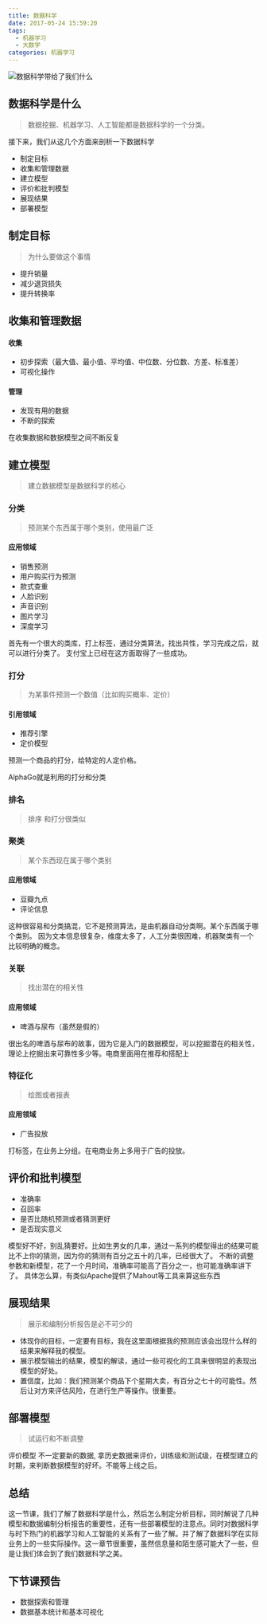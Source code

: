 ```yaml
---
title: 数据科学
date: 2017-05-24 15:59:20
tags:
  - 机器学习
  - 大数学
categories: 机器学习
---
```


![数据科学带给了我们什么](http://upload-images.jianshu.io/upload_images/1089029-3b841d3d7bdc133a.jpeg?imageMogr2/auto-orient/strip%7CimageView2/2/w/1240)
## 数据科学是什么
> 数据挖掘、机器学习、人工智能都是数据科学的一个分类。

接下来，我们从这几个方面来剖析一下数据科学

+ 制定目标
+ 收集和管理数据
+ 建立模型
+ 评价和批判模型
+ 展现结果
+ 部署模型

## 制定目标
> 为什么要做这个事情

+ 提升销量
+ 减少退货损失
+ 提升转换率

## 收集和管理数据

#### 收集
+ 初步探索（最大值、最小值、平均值、中位数、分位数、方差、标准差）
+ 可视化操作

#### 管理
+ 发现有用的数据
+ 不断的探索

在收集数据和数据模型之间不断反复

## 建立模型
> 建立数据模型是数据科学的核心

### 分类
> 预测某个东西属于哪个类别，使用最广泛

#### 应用领域
+ 销售预测
+ 用户购买行为预测
+ 款式查重
+ 人脸识别
+ 声音识别
+ 图片学习
+ 深度学习

首先有一个很大的类库，打上标签，通过分类算法，找出共性，学习完成之后，就可以进行分类了。
支付宝上已经在这方面取得了一些成功。

### 打分
> 为某事件预测一个数值（比如购买概率、定价）

#### 引用领域
+ 推荐引擎
+ 定价模型

预测一个商品的打分，给特定的人定价格。

AlphaGo就是利用的打分和分类

### 排名
> 排序
和打分很类似

### 聚类
> 某个东西现在属于哪个类别

#### 应用领域
+ 豆瓣九点
+ 评论信息

这种很容易和分类搞混，它不是预测算法，是由机器自动分类啊。某个东西属于哪个类别。
因为文本信息很复杂，维度太多了，人工分类很困难，机器聚类有一个比较明确的概念。


### 关联

> 找出潜在的相关性

#### 应用领域

+ 啤酒与尿布（虽然是假的）

很出名的啤酒与尿布的故事，因为它是入门的数据模型，可以挖掘潜在的相关性，理论上挖掘出来可靠性多少等。电商里面用在推荐和搭配上

### 特征化

> 绘图或者报表

#### 应用领域

+ 广告投放

打标签，在业务上分组。在电商业务上多用于广告的投放。

## 评价和批判模型

+ 准确率
+ 召回率
+ 是否比随机预测或者猜测更好
+ 是否现实意义

模型好不好，别乱猜要好。比如生男女的几率，通过一系列的模型得出的结果可能比不上你的猜测，因为你的猜测有百分之五十的几率，已经很大了。
不断的调整参数和新模型，花了一个月时间，准确率可能高了百分之一，也可能准确率讲下了。
具体怎么算，有类似Apache提供了Mahout等工具来算这些东西

## 展现结果

> 展示和编制分析报告是必不可少的

+ 体现你的目标，一定要有目标，我在这里面根据我的预测应该会出现什么样的结果来解释我的模型。
+ 展示模型输出的结果，模型的解读，通过一些可视化的工具来很明显的表现出模型的好处。
+ 置信度，比如：我们预测某个商品下个星期大卖，有百分之七十的可能性。然后让对方来评估风险，在进行生产等操作。很重要。

## 部署模型

> 试运行和不断调整

评价模型 不一定要新的数据, 拿历史数据来评价，训练级和测试级，在模型建立的时期，来判断数据模型的好坏。不能等上线之后。

## 总结

这一节课，我们了解了数据科学是什么，然后怎么制定分析目标，同时解说了几种模型和数据编制分析报告的重要性，还有一些部署模型的注意点。同时对数据科学与时下热门的机器学习和人工智能的关系有了一些了解。并了解了数据科学在实际业务上的一些实际操作。这一章节很重要，虽然信息量和陌生感可能大了一些，但是让我们体会到了我们数据科学之美。

## 下节课预告
+ 数据探索和管理
+ 数据基本统计和基本可视化